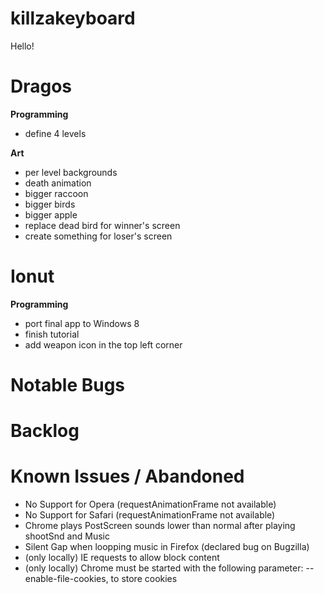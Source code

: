 killzakeyboard
======
Hello!


Dragos
======

**Programming**
- define 4 levels

**Art**
- per level backgrounds
- death animation
- bigger raccoon
- bigger birds
- bigger apple
- replace dead bird for winner's screen
- create something for loser's screen

Ionut
=====

**Programming**
- port final app to Windows 8
- finish tutorial
- add weapon icon in the top left corner

Notable Bugs
=====

Backlog
=====

Known Issues / Abandoned
=====
- No Support for Opera (requestAnimationFrame not available)
- No Support for Safari (requestAnimationFrame not available)
- Chrome plays PostScreen sounds lower than normal after playing shootSnd and Music
- Silent Gap when loopping music in Firefox (declared bug on Bugzilla)
- (only locally) IE requests to allow block content
- (only locally) Chrome must be started with the following parameter: --enable-file-cookies, to store cookies
